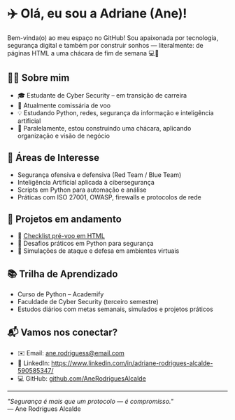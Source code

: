 # ✈️ Olá, eu sou a Adriane (Ane)!

Bem-vinda(o) ao meu espaço no GitHub! Sou apaixonada por tecnologia, segurança digital e também por construir sonhos — literalmente: de páginas HTML a uma chácara de fim de semana 💻🌿

## 👩‍💻 Sobre mim

- 🎓 Estudante de Cyber Security – em transição de carreira
- 💼 Atualmente comissária de voo
- 💡 Estudando Python, redes, segurança da informação e inteligência artificial
- 🧱 Paralelamente, estou construindo uma chácara, aplicando organização e visão de negócio

## 🔐 Áreas de Interesse

- Segurança ofensiva e defensiva (Red Team / Blue Team)
- Inteligência Artificial aplicada à cibersegurança
- Scripts em Python para automação e análise
- Práticas com ISO 27001, OWASP, firewalls e protocolos de rede

## 🚀 Projetos em andamento

- 🛫 [Checklist pré-voo em HTML](#)
- 🐍 Desafios práticos em Python para segurança
- 🔧 Simulações de ataque e defesa em ambientes virtuais

## 📚 Trilha de Aprendizado

- Curso de Python – Academify
- Faculdade de Cyber Security (terceiro semestre)
- Estudos diários com metas semanais, simulados e projetos práticos

## 📬 Vamos nos conectar?

- ✉️ Email: ane.rodriguess@email.com
- 💼 LinkedIn: https://www.linkedin.com/in/adriane-rodrigues-alcalde-590585347/
- 💻 GitHub: [github.com/AneRodriguesAlcalde](https://github.com)

---

_"Segurança é mais que um protocolo — é compromisso."_  
— Ane Rodrigues Alcalde
